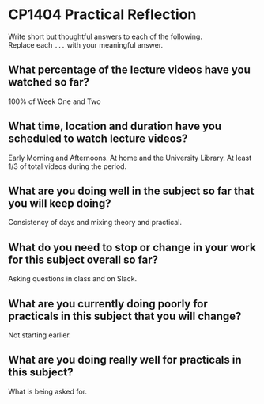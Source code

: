 # CP1404 Practical Reflection

Write short but thoughtful answers to each of the following.  
Replace each `...` with your meaningful answer.

## What percentage of the lecture videos have you watched so far?

100% of Week One and Two  

## What time, location and duration have you scheduled to watch lecture videos?

Early Morning and Afternoons. At home and the University Library. At least 1/3 of total videos during the period. 

## What are you doing well in the subject so far that you will keep doing?

Consistency of days and mixing theory and practical. 

## What do you need to stop or change in your work for this subject overall so far?

Asking questions in class and on Slack. 

## What are you currently doing poorly for practicals in this subject that you will change?

Not starting earlier.

## What are you doing really well for practicals in this subject?

What is being asked for. 
